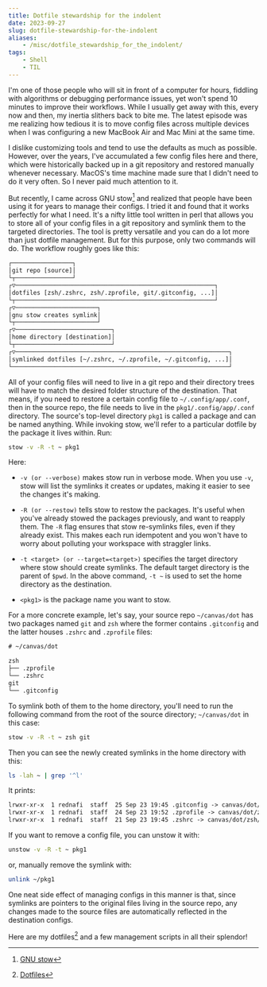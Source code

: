 ```yaml
---
title: Dotfile stewardship for the indolent
date: 2023-09-27
slug: dotfile-stewardship-for-the-indolent
aliases:
    - /misc/dotfile_stewardship_for_the_indolent/
tags:
    - Shell
    - TIL
---
```


I'm one of those people who will sit in front of a computer for hours, fiddling with
algorithms or debugging performance issues, yet won't spend 10 minutes to improve their
workflows. While I usually get away with this, every now and then, my inertia slithers back
to bite me. The latest episode was me realizing how tedious it is to move config files
across multiple devices when I was configuring a new MacBook Air and Mac Mini at the same
time.

I dislike customizing tools and tend to use the defaults as much as possible. However, over
the years, I've accumulated a few config files here and there, which were historically
backed up in a git repository and restored manually whenever necessary. MacOS's time machine
made sure that I didn't need to do it very often. So I never paid much attention to it.

But recently, I came across GNU stow[^1] and realized that people have been using it for
years to manage their configs. I tried it and found that it works perfectly for what I need.
It's a nifty little tool written in perl that allows you to store all of your config files
in a git repository and symlink them to the targeted directories. The tool is pretty
versatile and you can do a lot more than just dotfile management. But for this purpose, only
two commands will do. The workflow roughly goes like this:

```txt
┌─────────────────┐
│git repo [source]│
└┬────────────────┘
┌▽────────────────────────────────────────────────────────┐
│dotfiles [zsh/.zshrc, zsh/.zprofile, git/.gitconfig, ...]│
└┬────────────────────────────────────────────────────────┘
┌▽───────────────────────┐
│gnu stow creates symlink│
└┬───────────────────────┘
┌▽───────────────────────────┐
│home directory [destination]│
└┬───────────────────────────┘
┌▽────────────────────────────────────────────────────────────┐
│symlinked dotfiles [~/.zshrc, ~/.zprofile, ~/.gitconfig, ...]│
└─────────────────────────────────────────────────────────────┘
```

All of your config files will need to live in a git repo and their directory trees will have
to match the desired folder structure of the destination. That means, if you need to restore
a certain config file to `~/.config/app/.conf`, then in the source repo, the file needs to
live in the `pkg1/.config/app/.conf` directory. The source's top-level directory `pkg1` is
called a package and can be named anything. While invoking stow, we'll refer to a particular
dotfile by the package it lives within. Run:

```sh
stow -v -R -t ~ pkg1
```

Here:

- `-v (or --verbose)` makes stow run in verbose mode. When you use `-v`, stow will list the
  symlinks it creates or updates, making it easier to see the changes it's making.

- `-R (or --restow)` tells stow to restow the packages. It's useful when you've already
  stowed the packages previously, and want to reapply them. The `-R` flag ensures that stow
  re-symlinks files, even if they already exist. This makes each run idempotent and you
  won't have to worry about polluting your workspace with straggler links.

- `-t <target> (or --target=<target>)` specifies the target directory where stow should
  create symlinks. The default target directory is the parent of `$pwd`. In the above
  command, `-t ~` is used to set the home directory as the destination.

- `<pkg1>` is the package name you want to stow.

For a more concrete example, let's say, your source repo `~/canvas/dot` has two packages
named `git` and `zsh` where the former contains `.gitconfig` and the latter houses `.zshrc`
and `.zprofile` files:

```txt
# ~/canvas/dot

zsh
├── .zprofile
└── .zshrc
git
└── .gitconfig
```

To symlink both of them to the home directory, you'll need to run the following command from
the root of the source directory; `~/canvas/dot` in this case:

```sh
stow -v -R -t ~ zsh git
```

Then you can see the newly created symlinks in the home directory with this:

```sh
ls -lah ~ | grep '^l'
```

It prints:

```txt
lrwxr-xr-x  1 rednafi  staff  25 Sep 23 19:45 .gitconfig -> canvas/dot/git/.gitconfig
lrwxr-xr-x  1 rednafi  staff  24 Sep 23 19:52 .zprofile -> canvas/dot/zsh/.zprofile
lrwxr-xr-x  1 rednafi  staff  21 Sep 23 19:45 .zshrc -> canvas/dot/zsh/.zshrc
```

If you want to remove a config file, you can unstow it with:

```sh
unstow -v -R -t ~ pkg1
```

or, manually remove the symlink with:

```sh
unlink ~/pkg1
```

One neat side effect of managing configs in this manner is that, since symlinks are pointers
to the original files living in the source repo, any changes made to the source files are
automatically reflected in the destination configs.

Here are my dotfiles[^2] and a few management scripts in all their splendor!

[^1]: [GNU stow](https://www.gnu.org/software/stow/)

[^2]: [Dotfiles](https://github.com/rednafi/dot)
